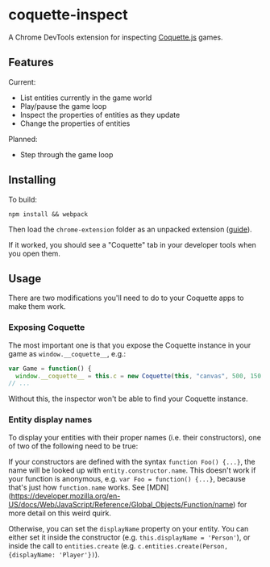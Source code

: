 # coquette-inspect

A Chrome DevTools extension for inspecting [Coquette.js](http://coquette.maryrosecook.com/) games.

## Features

Current:

* List entities currently in the game world
* Play/pause the game loop
* Inspect the properties of entities as they update
* Change the properties of entities

Planned:

* Step through the game loop

## Installing

To build:

```
npm install && webpack
```

Then load the `chrome-extension` folder as an unpacked extension ([guide](https://developer.chrome.com/extensions/getstarted#unpacked)).

If it worked, you should see a "Coquette" tab in your developer tools when you open them.

## Usage

There are two modifications you'll need to do to your Coquette apps to make them work.

### Exposing Coquette

The most important one is that you expose the Coquette instance in your game as `window.__coquette__`, e.g.:

```js
var Game = function() {
  window.__coquette__ = this.c = new Coquette(this, "canvas", 500, 150, "#000");
// ...
```

Without this, the inspector won't be able to find your Coquette instance.

### Entity display names

To display your entities with their proper names (i.e. their constructors), one of two of the following need to be true:

If your constructors are defined with the syntax `function Foo() {...}`, the name will be looked up with `entity.constructor.name`. This doesn't work if your function is anonymous, e.g. `var Foo = function() {...}`, because that's just how `function.name` works. See [MDN] (https://developer.mozilla.org/en-US/docs/Web/JavaScript/Reference/Global_Objects/Function/name) for more detail on this weird quirk.

Otherwise, you can set the `displayName` property on your entity. You can either set it inside the constructor (e.g. `this.displayName = 'Person'`), or inside the call to `entities.create` (e.g. `c.entities.create(Person, {displayName: 'Player'})`).

